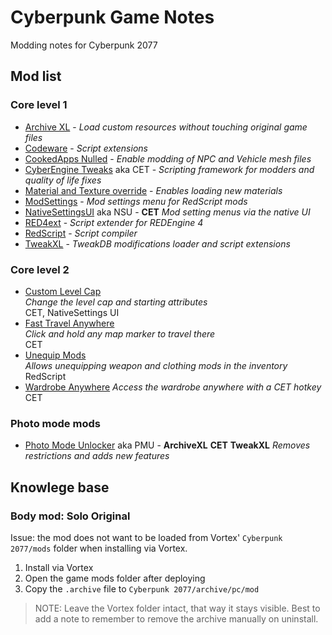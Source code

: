 # Cyberpunk Game Notes

Modding notes for Cyberpunk 2077

## Mod list

### Core level 1

- [Archive XL][] - _Load custom resources without touching original game files_
- [Codeware][] - _Script extensions_
- [CookedApps Nulled][] - _Enable modding of NPC and Vehicle mesh files_
- [CyberEngine Tweaks][] aka CET - _Scripting framework for modders and quality of life fixes_
- [Material and Texture override][] - _Enables loading new materials_
- [ModSettings][] - _Mod settings menu for RedScript mods_
- [NativeSettingsUI][] aka NSU - **CET** _Mod setting menus via the native UI_
- [RED4ext][] - _Script extender for REDEngine 4_
- [RedScript][] - _Script compiler_
- [TweakXL][] - _TweakDB modifications loader and script extensions_

### Core level 2

- [Custom Level Cap][]  
  _Change the level cap and starting attributes_  
  CET, NativeSettings UI
- [Fast Travel Anywhere][]  
  _Click and hold any map marker to travel there_  
  CET
- [Unequip Mods][]  
  _Allows unequipping weapon and clothing mods in the inventory_
  RedScript
- [Wardrobe Anywhere][]
  _Access the wardrobe anywhere with a CET hotkey_
  CET

### Photo mode mods

- [Photo Mode Unlocker][] aka PMU - **ArchiveXL** **CET** **TweakXL** _Removes restrictions and adds new features_

## Knowlege base

### Body mod: Solo Original

Issue: the mod does not want to be loaded from Vortex' `Cyberpunk 2077/mods` folder when installing via Vortex.

1. Install via Vortex
2. Open the game mods folder after deploying
3. Copy the `.archive` file to `Cyberpunk 2077/archive/pc/mod`

> NOTE: Leave the Vortex folder intact, that way it stays visible.
> Best to add a note to remember to remove the archive manually
> on uninstall.

[Archive XL]: https://www.nexusmods.com/cyberpunk2077/mods/4198
[Codeware]: https://www.nexusmods.com/cyberpunk2077/mods/7780
[CookedApps Nulled]: https://www.nexusmods.com/cyberpunk2077/mods/3051
[CyberEngine Tweaks]: https://www.nexusmods.com/cyberpunk2077/mods/107
[Material and Texture override]: https://www.nexusmods.com/cyberpunk2077/mods/5266
[ModSettings]: https://www.nexusmods.com/cyberpunk2077/mods/4885
[NativeSettingsUI]: https://www.nexusmods.com/cyberpunk2077/mods/3518
[RED4Ext]: https://www.nexusmods.com/cyberpunk2077/mods/2380
[RedScript]: https://www.nexusmods.com/cyberpunk2077/mods/1511
[TweakXL]: https://www.nexusmods.com/cyberpunk2077/mods/4197
[Custom Level Cap]: https://www.nexusmods.com/cyberpunk2077/mods/2909
[Fast Travel Anywhere]: https://www.nexusmods.com/cyberpunk2077/mods/1943
[Photo Mode Unlocker]: https://www.nexusmods.com/cyberpunk2077/mods/4319
[Unequip Mods]: https://www.nexusmods.com/cyberpunk2077/mods/2358
[Wardrobe Anywhere]: https://www.nexusmods.com/cyberpunk2077/mods/5145

